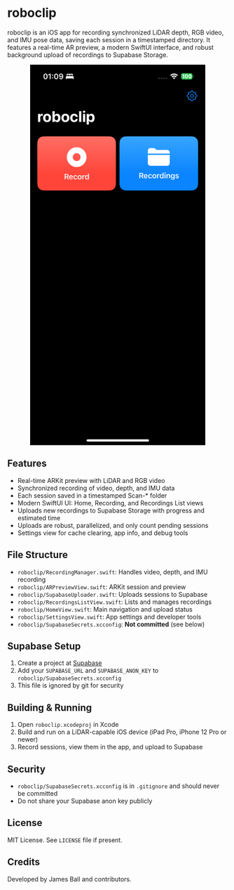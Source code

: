 # roboclip

roboclip is an iOS app for recording synchronized LiDAR depth, RGB video, and IMU pose data, saving each session in a timestamped directory. It features a real-time AR preview, a modern SwiftUI interface, and robust background upload of recordings to Supabase Storage.

<img src="docs-assets/screenshot_home.PNG" alt="Home Screen" width="400" style="max-width:100%;height:auto;display:block;margin:auto;" />

## Features

- Real-time ARKit preview with LiDAR and RGB video
- Synchronized recording of video, depth, and IMU data
- Each session saved in a timestamped Scan-* folder
- Modern SwiftUI UI: Home, Recording, and Recordings List views
- Uploads new recordings to Supabase Storage with progress and estimated time
- Uploads are robust, parallelized, and only count pending sessions
- Settings view for cache clearing, app info, and debug tools

## File Structure

- `roboclip/RecordingManager.swift`: Handles video, depth, and IMU recording
- `roboclip/ARPreviewView.swift`: ARKit session and preview
- `roboclip/SupabaseUploader.swift`: Uploads sessions to Supabase
- `roboclip/RecordingsListView.swift`: Lists and manages recordings
- `roboclip/HomeView.swift`: Main navigation and upload status
- `roboclip/SettingsView.swift`: App settings and developer tools
- `roboclip/SupabaseSecrets.xcconfig`: **Not committed** (see below)

## Supabase Setup

1. Create a project at [Supabase](https://supabase.com/)
2. Add your `SUPABASE_URL` and `SUPABASE_ANON_KEY` to `roboclip/SupabaseSecrets.xcconfig`
3. This file is ignored by git for security

## Building & Running

1. Open `roboclip.xcodeproj` in Xcode
2. Build and run on a LiDAR-capable iOS device (iPad Pro, iPhone 12 Pro or newer)
3. Record sessions, view them in the app, and upload to Supabase

## Security

- `roboclip/SupabaseSecrets.xcconfig` is in `.gitignore` and should never be committed
- Do not share your Supabase anon key publicly

## License

MIT License. See `LICENSE` file if present.

## Credits

Developed by James Ball and contributors.
